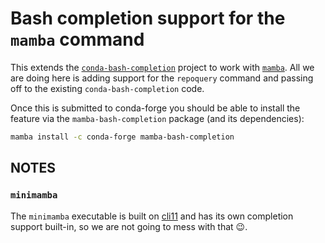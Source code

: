 # Bash completion support for the `mamba` command

This extends the
[`conda-bash-completion`](https://github.com/tartansandal/conda-bash-completion)
project to work with [`mamba`](https://mamba.readthedocs.io/en/latest/).
All we are doing here is adding support for the `repoquery` command and passing
off to the existing `conda-bash-completion` code.

Once this is submitted to conda-forge you should be able to install the feature
via the `mamba-bash-completion` package (and its dependencies):

```bash
mamba install -c conda-forge mamba-bash-completion
```

## NOTES

### `minimamba`

The `minimamba` executable is built on
[cli11](https://cliutils.github.io/CLI11/book/)
and has its own completion support built-in, so we are not going to mess with
that :wink:.
